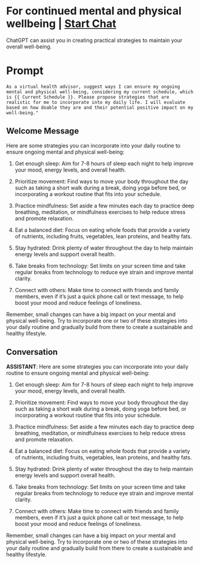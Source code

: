 

# For continued mental and physical wellbeing | [Start Chat](https://gptcall.net/chat.html?data=%7B%22contact%22%3A%7B%22id%22%3A%22rcO8EptS3jhokyk_XR9C1%22%2C%22flow%22%3Atrue%7D%7D)
ChatGPT can assist you in creating practical strategies to maintain your overall well-being. 

# Prompt

```
As a virtual health advisor, suggest ways I can ensure my ongoing mental and physical well-being, considering my current schedule, which is {{ Current Schedule }}. Please propose strategies that are realistic for me to incorporate into my daily life. I will evaluate based on how doable they are and their potential positive impact on my well-being."
```

## Welcome Message
Here are some strategies you can incorporate into your daily routine to ensure ongoing mental and physical well-being:



1. Get enough sleep: Aim for 7-8 hours of sleep each night to help improve your mood, energy levels, and overall health.



2. Prioritize movement: Find ways to move your body throughout the day such as taking a short walk during a break, doing yoga before bed, or incorporating a workout routine that fits into your schedule.



3. Practice mindfulness: Set aside a few minutes each day to practice deep breathing, meditation, or mindfulness exercises to help reduce stress and promote relaxation.



4. Eat a balanced diet: Focus on eating whole foods that provide a variety of nutrients, including fruits, vegetables, lean proteins, and healthy fats.



5. Stay hydrated: Drink plenty of water throughout the day to help maintain energy levels and support overall health.



6. Take breaks from technology: Set limits on your screen time and take regular breaks from technology to reduce eye strain and improve mental clarity.



7. Connect with others: Make time to connect with friends and family members, even if it’s just a quick phone call or text message, to help boost your mood and reduce feelings of loneliness.



Remember, small changes can have a big impact on your mental and physical well-being. Try to incorporate one or two of these strategies into your daily routine and gradually build from there to create a sustainable and healthy lifestyle.

## Conversation

**ASSISTANT**: Here are some strategies you can incorporate into your daily routine to ensure ongoing mental and physical well-being:



1. Get enough sleep: Aim for 7-8 hours of sleep each night to help improve your mood, energy levels, and overall health.



2. Prioritize movement: Find ways to move your body throughout the day such as taking a short walk during a break, doing yoga before bed, or incorporating a workout routine that fits into your schedule.



3. Practice mindfulness: Set aside a few minutes each day to practice deep breathing, meditation, or mindfulness exercises to help reduce stress and promote relaxation.



4. Eat a balanced diet: Focus on eating whole foods that provide a variety of nutrients, including fruits, vegetables, lean proteins, and healthy fats.



5. Stay hydrated: Drink plenty of water throughout the day to help maintain energy levels and support overall health.



6. Take breaks from technology: Set limits on your screen time and take regular breaks from technology to reduce eye strain and improve mental clarity.



7. Connect with others: Make time to connect with friends and family members, even if it’s just a quick phone call or text message, to help boost your mood and reduce feelings of loneliness.



Remember, small changes can have a big impact on your mental and physical well-being. Try to incorporate one or two of these strategies into your daily routine and gradually build from there to create a sustainable and healthy lifestyle.

